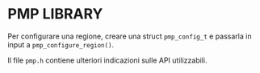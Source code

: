 # PMP LIBRARY

Per configurare una regione, creare una struct `pmp_config_t` e passarla in input a `pmp_configure_region()`.

Il file `pmp.h` contiene ulteriori indicazioni sulle API utilizzabili.